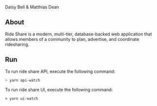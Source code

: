 Daisy Bell & Matthias Dean

## About

Ride Share is a modern, multi-tier, database-backed web application that allows members of a community to plan, advertise, and coordinate ridesharing.

## Run

To run ride share API, execute the following command:

```bash
> yarn api-watch
```

To run ride share UI, execute the following command:

```
> yarn ui-watch
```
